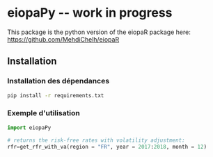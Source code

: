 # eiopaPy -- work in progress
This package is the python version of the eiopaR package here: https://github.com/MehdiChelh/eiopaR

## Installation


### Installation des dépendances

```bash
pip install -r requirements.txt
```

### Exemple d'utilisation

```python
import eiopaPy

# returns the risk-free rates with volatility adjustment:
rfr=get_rfr_with_va(region = "FR", year = 2017:2018, month = 12)
```
